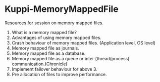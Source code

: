 # Kuppi-MemoryMappedFile

Resources for session on memory mapped files.

1. What is a memory mapped file?
2. Advantages of using memory mapped files.
3. Crash behaviour of memory mapped files. (Application level, OS level)
4. Memory mapped file as journals.
5. Memory mapped file as a database.
6. Memory mapped file as a queue or inter (thread/process) communication.(Chronicle)
7. Implement failover behaviour for above 3.
8. Pre allocation of files to improve performance.
